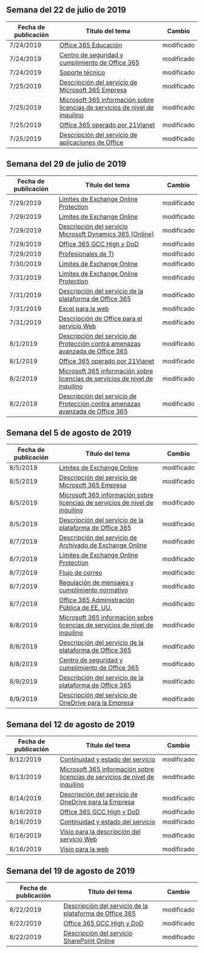 <!-- This file is generated automatically each week. Changes made to this file will be overwritten.-->




## <a name="week-of-july-22-2019"></a>Semana del 22 de julio de 2019


| Fecha de publicación |Título del tema | Cambio |
|------|------------|--------|
| 7/24/2019 | [Office 365 Educación](/Office365/ServiceDescriptions/office-365-platform-service-description/office-365-education) | modificado |
| 7/24/2019 | [Centro de seguridad y cumplimiento de Office 365](/Office365/ServiceDescriptions/office-365-platform-service-description/office-365-securitycompliance-center) | modificado |
| 7/24/2019 | [Soporte técnico](/Office365/ServiceDescriptions/office-365-platform-service-description/support) | modificado |
| 7/25/2019 | [Descripción del servicio de Microsoft 365 Empresa](/Office365/ServiceDescriptions/microsoft-365-service-descriptions/microsoft-365-business-service-description) | modificado |
| 7/25/2019 | [Microsoft 365 información sobre licencias de servicios de nivel de inquilino](/Office365/ServiceDescriptions/microsoft-365-service-descriptions/microsoft-365-tenantlevel-services-licensing-guidance) | modificado |
| 7/25/2019 | [Office 365 operado por 21Vianet](/Office365/ServiceDescriptions/office-365-platform-service-description/office-365-operated-by-21vianet) | modificado |
| 7/25/2019 | [Descripción del servicio de aplicaciones de Office](/Office365/ServiceDescriptions/office-applications-service-description/office-applications-service-description) | modificado |


## <a name="week-of-july-29-2019"></a>Semana del 29 de julio de 2019


| Fecha de publicación |Título del tema | Cambio |
|------|------------|--------|
| 7/29/2019 | [Límites de Exchange Online Protection](/Office365/ServiceDescriptions/exchange-online-protection-service-description/exchange-online-protection-limits) | modificado |
| 7/29/2019 | [Límites de Exchange Online](/Office365/ServiceDescriptions/exchange-online-service-description/exchange-online-limits) | modificado |
| 7/29/2019 | [Descripción del servicio Microsoft Dynamics 365 (Online)](/Office365/ServiceDescriptions/microsoft-dynamics-365-online-service-description) | modificado |
| 7/29/2019 | [Office 365 GCC High y DoD](/Office365/ServiceDescriptions/office-365-platform-service-description/office-365-us-government/gcc-high-and-dod) | modificado |
| 7/29/2019 | [Profesionales de TI](/Office365/ServiceDescriptions/sharepoint-online-service-description/it-professional) | modificado |
| 7/30/2019 | [Límites de Exchange Online](/Office365/ServiceDescriptions/exchange-online-service-description/exchange-online-limits) | modificado |
| 7/31/2019 | [Límites de Exchange Online Protection](/Office365/ServiceDescriptions/exchange-online-protection-service-description/exchange-online-protection-limits) | modificado |
| 7/31/2019 | [Descripción del servicio de la plataforma de Office 365](/Office365/ServiceDescriptions/office-365-platform-service-description/office-365-platform-service-description) | modificado |
| 7/31/2019 | [Excel para la web](/Office365/ServiceDescriptions/office-online-service-description/excel-online) | modificado |
| 7/31/2019 | [Descripción de Office para el servicio Web](/Office365/ServiceDescriptions/office-online-service-description/office-online-service-description) | modificado |
| 8/1/2019 | [Descripción del servicio de Protección contra amenazas avanzada de Office 365](/Office365/ServiceDescriptions/office-365-advanced-threat-protection-service-description) | modificado |
| 8/1/2019 | [Office 365 operado por 21Vianet](/Office365/ServiceDescriptions/office-365-platform-service-description/office-365-operated-by-21vianet) | modificado |
| 8/2/2019 | [Microsoft 365 información sobre licencias de servicios de nivel de inquilino](/Office365/ServiceDescriptions/microsoft-365-service-descriptions/microsoft-365-tenantlevel-services-licensing-guidance) | modificado |
| 8/2/2019 | [Descripción del servicio de Protección contra amenazas avanzada de Office 365](/Office365/ServiceDescriptions/office-365-advanced-threat-protection-service-description) | modificado |


## <a name="week-of-august-05-2019"></a>Semana del 5 de agosto de 2019


| Fecha de publicación |Título del tema | Cambio |
|------|------------|--------|
| 8/5/2019 | [Límites de Exchange Online](/Office365/ServiceDescriptions/exchange-online-service-description/exchange-online-limits) | modificado |
| 8/5/2019 | [Descripción del servicio de Microsoft 365 Empresa](/Office365/ServiceDescriptions/microsoft-365-service-descriptions/microsoft-365-business-service-description) | modificado |
| 8/5/2019 | [Microsoft 365 información sobre licencias de servicios de nivel de inquilino](/Office365/ServiceDescriptions/microsoft-365-service-descriptions/microsoft-365-tenantlevel-services-licensing-guidance) | modificado |
| 8/5/2019 | [Descripción del servicio de la plataforma de Office 365](/Office365/ServiceDescriptions/office-365-platform-service-description/office-365-platform-service-description) | modificado |
| 8/7/2019 | [Descripción del servicio de Archivado de Exchange Online](/Office365/ServiceDescriptions/exchange-online-archiving-service-description/exchange-online-archiving-service-description) | modificado |
| 8/7/2019 | [Límites de Exchange Online Protection](/Office365/ServiceDescriptions/exchange-online-protection-service-description/exchange-online-protection-limits) | modificado |
| 8/7/2019 | [Flujo de correo](/Office365/ServiceDescriptions/exchange-online-service-description/mail-flow) | modificado |
| 8/7/2019 | [Regulación de mensajes y cumplimiento normativo](/Office365/ServiceDescriptions/exchange-online-service-description/message-policy-and-compliance) | modificado |
| 8/7/2019 | [Office 365 Administración Pública de EE. UU.](/Office365/ServiceDescriptions/office-365-platform-service-description/office-365-us-government/office-365-us-government) | modificado |
| 8/8/2019 | [Microsoft 365 información sobre licencias de servicios de nivel de inquilino](/Office365/ServiceDescriptions/microsoft-365-service-descriptions/microsoft-365-tenantlevel-services-licensing-guidance) | modificado |
| 8/8/2019 | [Descripción del servicio de la plataforma de Office 365](/Office365/ServiceDescriptions/office-365-platform-service-description/office-365-platform-service-description) | modificado |
| 8/8/2019 | [Centro de seguridad y cumplimiento de Office 365](/Office365/ServiceDescriptions/office-365-platform-service-description/office-365-securitycompliance-center) | modificado |
| 8/9/2019 | [Descripción del servicio de la plataforma de Office 365](/Office365/ServiceDescriptions/office-365-platform-service-description/office-365-platform-service-description) | modificado |
| 8/9/2019 | [Descripción del servicio de OneDrive para la Empresa](/Office365/ServiceDescriptions/onedrive-for-business-service-description) | modificado |


## <a name="week-of-august-12-2019"></a>Semana del 12 de agosto de 2019


| Fecha de publicación |Título del tema | Cambio |
|------|------------|--------|
| 8/12/2019 | [Continuidad y estado del servicio](/Office365/ServiceDescriptions/office-365-platform-service-description/service-health-and-continuity) | modificado |
| 8/13/2019 | [Microsoft 365 información sobre licencias de servicios de nivel de inquilino](/Office365/ServiceDescriptions/microsoft-365-service-descriptions/microsoft-365-tenantlevel-services-licensing-guidance) | modificado |
| 8/14/2019 | [Descripción del servicio de OneDrive para la Empresa](/Office365/ServiceDescriptions/onedrive-for-business-service-description) | modificado |
| 8/16/2019 | [Office 365 GCC High y DoD](/Office365/ServiceDescriptions/office-365-platform-service-description/office-365-us-government/gcc-high-and-dod) | modificado |
| 8/16/2019 | [Continuidad y estado del servicio](/Office365/ServiceDescriptions/office-365-platform-service-description/service-health-and-continuity) | modificado |
| 8/16/2019 | [Visio para la descripción del servicio Web](/Office365/ServiceDescriptions/visio-online-service-description/visio-online-service-description) | modificado |
| 8/16/2019 | [Visio para la web](/Office365/ServiceDescriptions/visio-online-service-description/visio-online) | modificado |


## <a name="week-of-august-19-2019"></a>Semana del 19 de agosto de 2019


| Fecha de publicación |Título del tema | Cambio |
|------|------------|--------|
| 8/22/2019 | [Descripción del servicio de la plataforma de Office 365](/Office365/ServiceDescriptions/office-365-platform-service-description/office-365-platform-service-description) | modificado |
| 8/22/2019 | [Office 365 GCC High y DoD](/Office365/ServiceDescriptions/office-365-platform-service-description/office-365-us-government/gcc-high-and-dod) | modificado |
| 8/22/2019 | [Descripción del servicio SharePoint Online](/Office365/ServiceDescriptions/sharepoint-online-service-description/sharepoint-online-service-description) | modificado |
